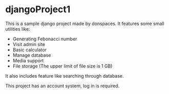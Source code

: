 # djangoProject1

  This is a sample django project made by donspaces. It features some small utilities like:
  - Generating Febonacci number
  - Visit admin site
  - Basic calculator
  - Manage database
  - Media support
  - File storage (The upper limit of file size is 1 GB)

  It also includes feature like searching through database.

This project has an account system, log in is required.


